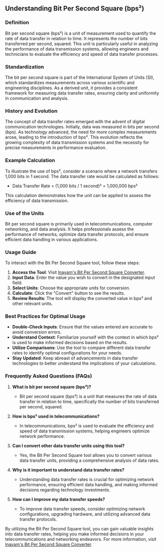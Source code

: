 ## Understanding Bit Per Second Square (bps²)

### Definition
Bit per second square (bps²) is a unit of measurement used to quantify the rate of data transfer in relation to time. It represents the number of bits transferred per second, squared. This unit is particularly useful in analyzing the performance of data transmission systems, allowing engineers and technicians to evaluate the efficiency and speed of data transfer processes.

### Standardization
The bit per second square is part of the International System of Units (SI), which standardizes measurements across various scientific and engineering disciplines. As a derived unit, it provides a consistent framework for measuring data transfer rates, ensuring clarity and uniformity in communication and analysis.

### History and Evolution
The concept of data transfer rates emerged with the advent of digital communication technologies. Initially, data was measured in bits per second (bps). As technology advanced, the need for more complex measurements arose, leading to the introduction of bps². This evolution reflects the growing complexity of data transmission systems and the necessity for precise measurements in performance evaluation.

### Example Calculation
To illustrate the use of bps², consider a scenario where a network transfers 1,000 bits in 1 second. The data transfer rate would be calculated as follows:

- Data Transfer Rate = (1,000 bits / 1 second)² = 1,000,000 bps²

This calculation demonstrates how the unit can be applied to assess the efficiency of data transmission.

### Use of the Units
Bit per second square is primarily used in telecommunications, computer networking, and data analysis. It helps professionals assess the performance of networks, optimize data transfer protocols, and ensure efficient data handling in various applications.

### Usage Guide
To interact with the Bit Per Second Square tool, follow these steps:

1. **Access the Tool**: Visit [Inayam's Bit Per Second Square Converter](https://www.inayam.co/unit-converter/data_transfer_speed_si).
2. **Input Data**: Enter the value you wish to convert in the designated input field.
3. **Select Units**: Choose the appropriate units for conversion.
4. **Calculate**: Click the "Convert" button to see the results.
5. **Review Results**: The tool will display the converted value in bps² and other relevant units.

### Best Practices for Optimal Usage
- **Double-Check Inputs**: Ensure that the values entered are accurate to avoid conversion errors.
- **Understand Context**: Familiarize yourself with the context in which bps² is used to make informed decisions based on the results.
- **Utilize Comparisons**: Use the tool to compare different data transfer rates to identify optimal configurations for your needs.
- **Stay Updated**: Keep abreast of advancements in data transfer technologies to better understand the implications of your calculations.

### Frequently Asked Questions (FAQs)

1. **What is bit per second square (bps²)?**
   - Bit per second square (bps²) is a unit that measures the rate of data transfer in relation to time, specifically the number of bits transferred per second, squared.

2. **How is bps² used in telecommunications?**
   - In telecommunications, bps² is used to evaluate the efficiency and speed of data transmission systems, helping engineers optimize network performance.

3. **Can I convert other data transfer units using this tool?**
   - Yes, the Bit Per Second Square tool allows you to convert various data transfer units, providing a comprehensive analysis of data rates.

4. **Why is it important to understand data transfer rates?**
   - Understanding data transfer rates is crucial for optimizing network performance, ensuring efficient data handling, and making informed decisions regarding technology investments.

5. **How can I improve my data transfer speeds?**
   - To improve data transfer speeds, consider optimizing network configurations, upgrading hardware, and utilizing advanced data transfer protocols.

By utilizing the Bit Per Second Square tool, you can gain valuable insights into data transfer rates, helping you make informed decisions in your telecommunications and networking endeavors. For more information, visit [Inayam's Bit Per Second Square Converter](https://www.inayam.co/unit-converter/data_transfer_speed_si).
